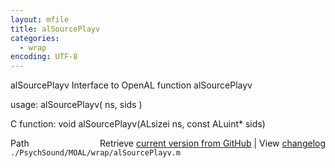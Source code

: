 ```yaml
---
layout: mfile
title: alSourcePlayv
categories:
  - wrap
encoding: UTF-8
---
```


alSourcePlayv  Interface to OpenAL function alSourcePlayv  

usage:  alSourcePlayv( ns, sids )  

C function:  void alSourcePlayv(ALsizei ns, const ALuint\* sids)  


<div class="code_header" style="text-align:right;">
  <span style="float:left;">Path&nbsp;&nbsp;</span> <span class="counter">Retrieve <a href=
  "https://raw.github.com/Psychtoolbox-3/Psychtoolbox-3/beta/./PsychSound/MOAL/wrap/alSourcePlayv.m">current version from GitHub</a> | View <a href=
  "https://github.com/Psychtoolbox-3/Psychtoolbox-3/commits/beta/./PsychSound/MOAL/wrap/alSourcePlayv.m">changelog</a></span>
</div>
<div class="code">
  <code>./PsychSound/MOAL/wrap/alSourcePlayv.m</code>
</div>
